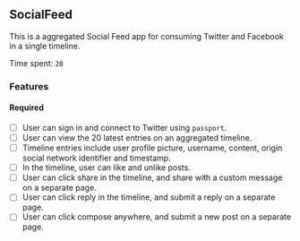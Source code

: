 ## SocialFeed

This is a aggregated Social Feed app for consuming Twitter and Facebook in a single timeline.

Time spent: `20`

### Features

#### Required

- [ ] User can sign in and connect to Twitter using `passport`.
- [ ] User can view the 20 latest entries on an aggregated timeline.
- [ ] Timeline entries include user profile picture, username, content, origin social network identifier and timestamp.
- [ ] In the timeline, user can like and unlike posts.
- [ ] User can click share in the timeline, and share with a custom message on a separate page.
- [ ] User can click reply in the timeline, and submit a reply on a separate page.
- [ ] User can click compose anywhere, and submit a new post on a separate page.

